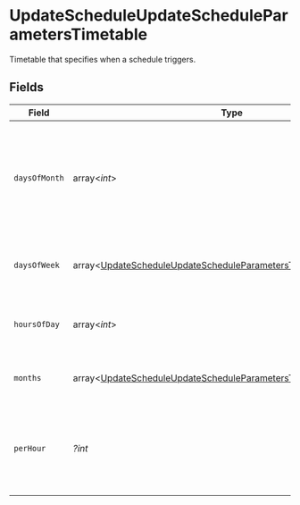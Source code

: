 # UpdateScheduleUpdateScheduleParametersTimetable

Timetable that specifies when a schedule triggers.


## Fields

| Field                                                                                                                                                    | Type                                                                                                                                                     | Required                                                                                                                                                 | Description                                                                                                                                              |
| -------------------------------------------------------------------------------------------------------------------------------------------------------- | -------------------------------------------------------------------------------------------------------------------------------------------------------- | -------------------------------------------------------------------------------------------------------------------------------------------------------- | -------------------------------------------------------------------------------------------------------------------------------------------------------- |
| `daysOfMonth`                                                                                                                                            | array<*int*>                                                                                                                                             | :heavy_minus_sign:                                                                                                                                       | Days in a month in which the schedule triggers. This is mutually exclusive with days in a week.                                                          |
| `daysOfWeek`                                                                                                                                             | array<[UpdateScheduleUpdateScheduleParametersTimetableDaysOfWeek](../../models/operations/UpdateScheduleUpdateScheduleParametersTimetableDaysOfWeek.md)> | :heavy_minus_sign:                                                                                                                                       | Days in a week in which the schedule triggers.                                                                                                           |
| `hoursOfDay`                                                                                                                                             | array<*int*>                                                                                                                                             | :heavy_minus_sign:                                                                                                                                       | Hours in a day in which the schedule triggers.                                                                                                           |
| `months`                                                                                                                                                 | array<[UpdateScheduleUpdateScheduleParametersTimetableMonths](../../models/operations/UpdateScheduleUpdateScheduleParametersTimetableMonths.md)>         | :heavy_minus_sign:                                                                                                                                       | Months in which the schedule triggers.                                                                                                                   |
| `perHour`                                                                                                                                                | *?int*                                                                                                                                                   | :heavy_minus_sign:                                                                                                                                       | Number of times a schedule triggers per hour, value must be between 1 and 60                                                                             |